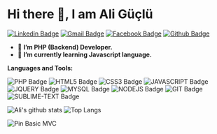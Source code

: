 # Hi there 👋, I am Ali Güçlü

[![Linkedin Badge](https://img.shields.io/badge/LinkedIn-0077B5?style=for-the-badge&logo=linkedin&logoColor=white)](https://linkedin.com/in/mirarus)
[![Gmail Badge](https://img.shields.io/badge/Gmail-D14836?style=for-the-badge&logo=gmail&logoColor=white)](mailto:aliguclutr@gmail.com)
[![Facebook Badge](https://img.shields.io/badge/Facebook-1877F2?style=for-the-badge&logo=facebook&logoColor=white)](https://facebook.com/ali-mirarus)
[![Github Badge](https://img.shields.io/badge/GitHub-100000?style=for-the-badge&logo=github&logoColor=white)](https://github.com/mirarus)


- 🔭 **I’m PHP (Backend) Developer.**
- 🌱 **I’m currently learning Javascript language.**

**Languages and Tools:**  

![PHP Badge](https://img.shields.io/badge/PHP-777BB4?style=for-the-badge&logo=php&logoColor=white)
![HTML5 Badge](https://img.shields.io/badge/HTML5-E34F26?style=for-the-badge&logo=html5&logoColor=white)
![CSS3 Badge](https://img.shields.io/badge/CSS3-1572B6?style=for-the-badge&logo=css3&logoColor=white)
![JAVASCRIPT Badge](https://img.shields.io/badge/JavaScript-323330?style=for-the-badge&logo=javascript&logoColor=F7DF1E)
![JQUERY Badge](https://img.shields.io/badge/jQuery-0769AD?style=for-the-badge&logo=jquery&logoColor=white)
![MYSQL Badge](https://img.shields.io/badge/MySQL-00000F?style=for-the-badge&logo=mysql&logoColor=white)
![NODEJS Badge](https://img.shields.io/badge/Node.js-43853D?style=for-the-badge&logo=node.js&logoColor=white)
![GIT Badge](https://img.shields.io/badge/Git-F05032?style=for-the-badge&logo=git&logoColor=white)
![SUBLIME-TEXT Badge](https://img.shields.io/badge/Sublime_Text-FF9800?style=for-the-badge&logo=sublime-text&logoColor=white)

![Ali's github stats](https://github-readme-stats.vercel.app/api?username=mirarus&show_icons=true&include_all_commits=true&cache_seconds=1800) ![Top Langs](https://github-readme-stats.vercel.app/api/top-langs/?username=mirarus&langs_count=3) 

![Pin Basic MVC](https://github-readme-stats.vercel.app/api/pin/?username=mirarus&repo=basic-mvc&show_owner=true&locale=tr)
